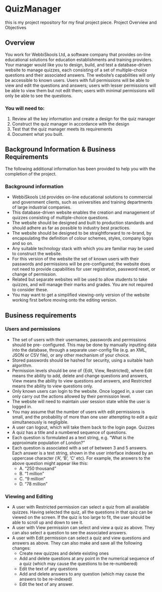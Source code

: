 # QuizManager
this is my project repository for my final project piece. 
Project Overview and Objectives 

## Overview
You work for WebbiSkools Ltd, a software company that provides on-line educational solutions for education establishments and training providers. Your manager would like you to design, build, and test a database-driven website to manage quizzes, each consisting of a set of multiple-choice questions and their associated answers. The website’s capabilities will only be accessible to known users. Users with full permissions will be able to view and edit the questions and answers; users with lesser permissions will be able to view them but not edit them; users with minimal permissions will only be able to see the questions. 

### You will need to: 
1. Review all the key information and create a design for the quiz manager
2. Construct the quiz manager in accordance with the design
3. Test that the quiz manager meets its requirements
4. Document what you built. 

## Background Information & Business Requirements 
The following additional information has been provided to help you with the completion of the project. 
### Background information 
- WebbiSkools Ltd provides on-line educational solutions to commercial and government clients, such as universities and training departments of large industrial companies. 
- This database-driven website enables the creation and management of quizzes consisting of multiple-choice questions. 
- The website should be designed and built to production standards and should adhere as far as possible to industry best practices. 
- The website should be designed to be straightforward to re-brand, by encapsulating the definition of colour schemes, styles, company logos and so on. 
- Any suitable technology stack with which you are familiar may be used to construct the website. 
- For this version of the website the set of known users with their passwords and permissions will be pre-configured; the website does not need to provide capabilities for user registration, password reset, or change of permission.
- Related but separate websites will be used to allow students to take quizzes, and will manage their marks and grades. You are not required to consider these. 
- You may want to get a simplified viewing-only version of the website working first before moving onto the editing version. 

## Business requirements 
### Users and permissions 
- The set of users with their usernames, passwords and permissions should be pre- configured. This may be done by manually inputting data into the database, through a separate user-config file (e.g. an XML, JSON or CSV file), or any other mechanism of your choice. 
- Stored passwords should be hashed for security, using a suitable hash algorithm. 
- Permission levels should be one of {Edit, View, Restricted}, where Edit means the ability to add, delete and change questions and answers, View means the ability to view questions and answers, and Restricted means the ability to view questions only. 
- Only known users can login to the website. Once logged in, a user can only carry out the actions allowed by their permission level. 
- The website will need to maintain user session state while the user is logged in. 
- You may assume that the number of users with edit permissions is small, and the probability of more than one user attempting to edit a quiz simultaneously is negligible. 
- A user can logout, which will take them back to the login page. 
Quizzes 
- A quiz has a title and a numbered sequence of questions. 
- Each question is formulated as a text string, e.g. “What is the approximate population of London?” 
- Each question is associated with a set of between 3 and 5 answers. Each answer is a text string, shown in the user interface indexed by an uppercase character (‘A’, ‘B’, ‘C’ etc). For example, the answers to the above question might appear like this: 
  - A. “250 thousand” 
  - B. “1 million” 
  - C. “9 million” 
  - D. “78 million” 
### Viewing and Editing 
- A user with Restricted permission can select a quiz from all available quizzes. Having selected the quiz, all the questions in that quiz can be viewed on the screen. If the quiz is too large to fit, the user should be able to scroll up and down to see it. 
- A user with View permission can select and view a quiz as above. They can also select a question to see the associated answers. 
- A user with Edit permission can select a quiz and view questions and answers as above. They can also make and save all the following changes: 
  - Create new quizzes and delete existing ones 
  - Add and delete questions at any point in the numerical sequence of a quiz 
(which may cause the questions to be re-numbered)
  - Edit the text of any questions
  - Add and delete answers to any question (which may cause the answers to be 
re-indexed)
  - Edit the text of any answer. 
